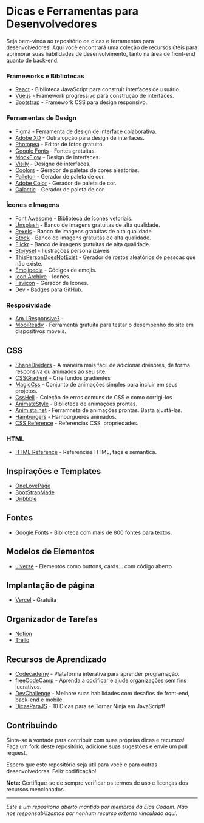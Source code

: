 # Dicas e Ferramentas para Desenvolvedores

Seja bem-vinda ao repositório de dicas e ferramentas para desenvolvedores! Aqui você encontrará uma coleção de recursos úteis para aprimorar suas habilidades de desenvolvimento, tanto na área de front-end quanto de back-end.


### Frameworks e Bibliotecas

- [React](https://reactjs.org/) - Biblioteca JavaScript para construir interfaces de usuário.
- [Vue.js](https://vuejs.org/) - Framework progressivo para construção de interfaces.
- [Bootstrap](https://getbootstrap.com/) - Framework CSS para design responsivo.

### Ferramentas de Design

- [Figma](https://www.figma.com/) - Ferramenta de design de interface colaborativa.
- [Adobe XD](https://www.adobe.com/products/xd.html) - Outra opção para design de interfaces.
- [Photopea](https://www.photopea.com/) - Editor de fotos gratuito.
- [Google Fonts](https://fonts.google.com/) - Fontes gratuitas.
- [MockFlow](https://wireframepro.mockflow.com/) - Design de interfaces.
- [Visily](https://www.visily.ai/) - Designe de interfaces.
- [Coolors](https://coolors.co/) - Gerador de paletas de cores aleatorias.
- [Palleton](https://paletton.com/) - Gerador de paleta de cor.
- [Adobe Color](https://color.adobe.com/pt/create/color-wheel) - Gerador de paleta de cor.
- [Galactic](https://galactic.ink/sphere/#) - Gerador de paleta de cor.

### Ícones e Imagens
- [Font Awesome](https://fontawesome.com/) - Biblioteca de ícones vetoriais.
- [Unsplash](https://unsplash.com/) - Banco de imagens gratuitas de alta qualidade.
- [Pexels](https://www.pexels.com/pt-br) - Banco de imagens gratuitas de alta qualidade.
- [Stock](https://www.shutterstock.com/) - Banco de imagens gratuitas de alta qualidade.
- [Flickr](https://flickr.com/) - Banco de imagens gratuitas de alta qualidade.
- [Storyset](https://storyset.com/) - Ilustrações personalizáveis
- [ThisPersonDoesNotExist](https://this-person-does-not-exist.com/en) - Gerador de rostos aleatórios de pessoas que não existe.
- [Emojipedia](https://emojipedia.org/) - Códigos de emojis.
- [Icon Archive](https://www.iconarchive.com/) - Icones.
- [Favicon](https://favicon.io/favicon-converter/) - Gerador de Icones.
- [Dev](https://dev.to/envoy_/150-badges-for-github-pnk) - Badges para GitHub.

  
### Resposividade 
- [Am I Responsive?](http://ami.responsivedesign.is) - 
- [MobiReady](https://ready.mobi/) - Ferramenta gratuita para testar o desempenho do site em dispositivos móveis.

## CSS 
- [ShapeDividers](https://shapedividers.com/) - A maneira mais fácil de adicionar divisores, de forma responsiva ou animados ao seu site.
- [CSSGradient](https://cssgradient.io/) - Crie fundos gradientes
- [MagicCss](https://www.minimamente.com/project/magic/) - Conjunto de animações simples para incluir em seus projetos.
- [CssHell](https://csshell.dev/1/) - Coleção de erros comuns de CSS e como corrigi-los
- [AnimateStyle](https://animate.style/) - Biblioteca de animações prontas.
- [Animista.net](https://animista.net/play) - Ferramneta de animações prontas. Basta ajustá-las.
- [Hamburgers](https://jonsuh.com/hamburgers/) - Hambúrgueres animados.
- [CSS Reference](https://cssreference.io/) - Referencias CSS, propriedades.

### HTML
- [HTML Reference](https://htmlreference.io/) - Referencias HTML, tags e semantica.

  
## Inspirações e Templates
- [OneLovePage](https://onepagelove.com/)
- [BootStrapMade](https://bootstrapmade.com/)
- [Dribbble](https://dribbble.com/shots) 

## Fontes
- [Google Fonts](https://fonts.google.com/) - Biblioteca com mais de 800 fontes para textos.

## Modelos de Elementos
- [uiverse](https://uiverse.io/) - Elementos como buttons, cards... com código aberto

## Implantação de página 
- [Vercel](https://vercel.com/) - Gratuita

## Organizador de Tarefas
- [Notion](https://www.notion.so/product)
- [Trello](https://trello.com/home)
  
## Recursos de Aprendizado

- [Codecademy](https://www.codecademy.com/) - Plataforma interativa para aprender programação.
- [freeCodeCamp](https://www.freecodecamp.org/) - Aprenda a codificar e ajude organizações sem fins lucrativos.
- [DevChallenge](https://devchallenge.vercel.app/) - Melhore suas habilidades com desafios de front-end, back-end e mobile.
- [DicasParaJS](https://dev.to/azure/10-dicas-para-se-tornar-ninja-em-javascript-1775) - 10 Dicas para se Tornar Ninja em JavaScript!

## Contribuindo

Sinta-se à vontade para contribuir com suas próprias dicas e recursos! Faça um fork deste repositório, adicione suas sugestões e envie um pull request.

Espero que este repositório seja útil para você e para outras desenvolvedoras. Feliz codificação!

**Nota:** Certifique-se de sempre verificar os termos de uso e licenças dos recursos mencionados.

---

*Este é um repositório aberto mantido por membros da Elas Codam. Não nos responsabilizamos por nenhum recurso externo vinculado aqui.*
